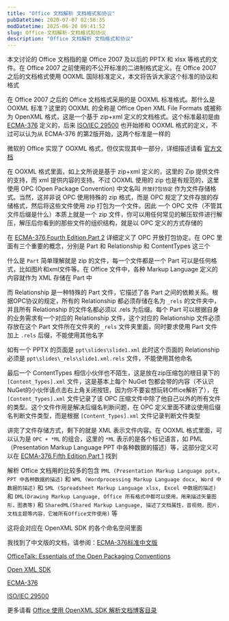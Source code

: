 ```yaml
---
title: "Office 文档解析 文档格式和协议"
pubDatetime: 2020-07-07 02:56:35
modDatetime: 2025-06-20 09:41:52
slug: Office-文档解析-文档格式和协议
description: "Office 文档解析 文档格式和协议"
---
```





本文讨论的 Office 文档指的是 Office 2007 及以后的 PPTX 和 xlsx 等格式的文件。在 Office 2007 之前使用的不公开标准的二进制格式定义。在 Office 2007 之后的文档格式使用 OOXML 国际标准定义，本文将告诉大家这个标准的协议和格式

<!--more-->


<!-- CreateTime:7/7/2020 10:56:35 AM -->



在 Office 2007 之后的 Office 文档格式采用的是 OOXML 标准格式。那什么是 OOXML 标准？这里的 OOXML 的全称是 Office Open XML File Formats 或被称为 OpenXML 格式，这是一个基于 zip+xml 定义的文档格式。这个标准最初是由 [ECMA-376](http://www.ecma-international.org/publications/standards/Ecma-376.htm ) 定义的，后来 [ISO/IEC 29500](https://www.iso.org/standard/71691.html) 也开始掺和 OOXML 格式的定义，不过可以认为从 ECMA-376 的第2版开始，这两个标准是一样的

微软的 Office 实现了 OOXML 格式，但仅实现其中一部分，详细描述请看 [官方文档](https://docs.microsoft.com/en-us/openspecs/office_standards/ms-offstandlp/d5784a8b-7070-466b-befa-b7bf3724c6f0?redirectedfrom=MSDN)

在 OOXML 格式里面，如上文所说是基于 zip+xml 定义的，这里的 Zip 提供文件的支持，而 xml 提供内容的支持。不过 OOXML 使用的 zip 也是有规范的，这里使用 OPC (Open Package Convention) 中文名叫 `开放打包协定` 作为文件存储格式。当然，这并非说 OPC 使用特殊的 zip 格式，而是 OPC 规定了文件存放的存储格式，然后将这些文件使用 zip 打包为一个文件。因此 一个 OPC 文件（不管其文件后缀是什么）本质上就是一个 zip 文件，你可以用任何常见的解压软件进行解压，解压后你看到的那些文件的组织结构，就是以 OPC 定义的方式存储的

在 [ECMA-376,Fourth Edition,Part 2](http://www.ecma-international.org/publications/standards/Ecma-376.htm) 详细定义了 OPC 开放打包协定。在 OPC 里面有三个重要的概念，分别是 Part 和 Relationship 和 ContentTypes 这三个

什么是 `Part` 简单理解就是 zip 的文件，每一个文件都是一个 Part 可以是任何格式，比如图片和xml文件等。在 Office 文件中，各种 Markup Language 定义的内容就作为 XML 存储在 Part 中

而 Relationship 是一种特殊的 Part 文件，它描述了各 Part 之间的依赖关系。根据OPC协议的规定，所有的 Relationship 都必须存储在名为 `_rels` 的文件夹中，并且所有 Relationship 的文件名都必须以 .rels 为后缀。每个 Part 可以根据自身的业务需求有一个对应的 Relationship 文件，这个对应的 Relationship 文件必须存放在这个 Part 文件所在文件夹的 `_rels` 文件夹里面，同时要求使用 Part 文件加上 `.rels` 后缀，不能使用其他名字

如有一个 PPTX 的页面是 `ppt\slides\slide1.xml` 此时这个页面的 Relationship 必须是 `ppt\slides\_rels\slide1.xml.rels` 文件，不能使用其他命名

最后一个 ContentTypes 相信小伙伴也不陌生，这是放在zip压缩包的根目录下的 `[Content_Types].xml` 文件，这是基本上每个 NuGet 包都会带的内容（不认识NuGet的小伙伴请点击右上角关闭按钮，因为你不要妄想玩转Office解析了），在 `[Content_Types].xml` 文件记录了该 OPC 压缩文件中除了他自己以外的所有文件的类型。这个文件作用是解决后缀名判断问题，在 OPC 定义里面不建议使用后缀名判断文件类型，而是根据 `[Content_Types].xml` 文件记录判断文件类型

讲完了文件存储方式，剩下的就是 XML 表示文件内容。在 OOXML 格式里面，可以认为是 `OPC + *ML` 的组合，这里的 `*ML` 表示的是各个标记语言，如 PML（Presentation Markup Language PPT 中各种数据的描述）等，这部分定义可以在 [ECMA-376,Fifth Edition,Part 1](http://www.ecma-international.org/publications/standards/Ecma-376.htm) 找到

解析 Office 文档用的比较多的包含 `PML (Presentation Markup Language pptx, PPT 中各种数据的描述)` 和 `WML (Wordprocessing Markup Language docx, Word 中数据的描述)` 和 `SML (Spreadsheet Markup Language xlsx, Excel 中数据的描述)` 和 `DML(Drawing Markup Language, Office 所有格式中都可以使用，用来描述矢量图形，图表等)` 和 `SharedML(Shared Markup Language, 描述了文档属性，音视频，图片，文档主题等内容，它被所有Office文件使用)` 等

这将会对应在 OpenXML SDK 的各个命名空间里面

我找到了中文版的文档，请参阅：[ECMA-376标准中文版](https://hellowac.github.io/ecma-376-zh-cn/ecma-part1/chapter-1/ ) 
<!-- https://github.com/hellowac/ecma-376-zh-cn -->

[OfficeTalk: Essentials of the Open Packaging Conventions](https://docs.microsoft.com/en-us/previous-versions/office/office-12/ee361919(v=office.12)?redirectedfrom=MSDN )

[Open XML SDK](https://docs.microsoft.com/en-us/office/open-xml/open-xml-sdk )

[ECMA-376](http://www.ecma-international.org/publications/standards/Ecma-376.htm )

[ISO/IEC 29500](https://www.iso.org/standard/71691.html)

更多请看 [Office 使用 OpenXML SDK 解析文档博客目录](https://blog.lindexi.com/post/Office-%E4%BD%BF%E7%94%A8-OpenXML-SDK-%E8%A7%A3%E6%9E%90%E6%96%87%E6%A1%A3%E5%8D%9A%E5%AE%A2%E7%9B%AE%E5%BD%95.html )
